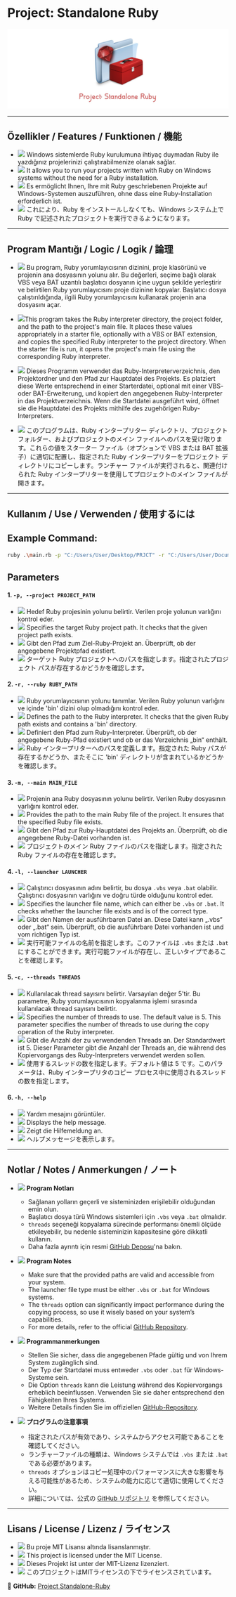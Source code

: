# Project: Standalone Ruby

![Project Banner](images/banner.jpg)

---

## Özellikler / Features / Funktionen / 機能

- <img src="https://upload.wikimedia.org/wikipedia/commons/b/b4/Flag_of_Turkey.svg" width="20"/> Windows sistemlerde Ruby kurulumuna ihtiyaç duymadan Ruby ile yazdığınız projelerinizi çalıştırabilmenize olanak sağlar.
- <img src="https://upload.wikimedia.org/wikipedia/en/a/a4/Flag_of_the_United_States.svg" width="20"/> It allows you to run your projects written with Ruby on Windows systems without the need for a Ruby installation.
- <img src="https://upload.wikimedia.org/wikipedia/commons/b/ba/Flag_of_Germany.svg" width="20"/> Es ermöglicht Ihnen, Ihre mit Ruby geschriebenen Projekte auf Windows-Systemen auszuführen, ohne dass eine Ruby-Installation erforderlich ist.
- <img src="https://upload.wikimedia.org/wikipedia/en/9/9e/Flag_of_Japan.svg" width="20"/> これにより、Ruby をインストールしなくても、Windows システム上で Ruby で記述されたプロジェクトを実行できるようになります。

---

## Program Mantığı / Logic / Logik / 論理

- <img src="https://upload.wikimedia.org/wikipedia/commons/b/b4/Flag_of_Turkey.svg" width="20"/> Bu program, Ruby yorumlayıcısının dizinini, proje klasörünü ve projenin ana dosyasının yolunu alır. Bu değerleri, seçime bağlı olarak VBS veya BAT uzantılı başlatıcı dosyanın içine uygun şekilde yerleştirir ve belirtilen Ruby yorumlayıcısını proje dizinine kopyalar. Başlatıcı dosya çalıştırıldığında, ilgili Ruby yorumlayıcısını kullanarak projenin ana dosyasını açar.
  
- <img src="https://upload.wikimedia.org/wikipedia/en/a/a4/Flag_of_the_United_States.svg" width="20"/>This program takes the Ruby interpreter directory, the project folder, and the path to the project's main file. It places these values ​​appropriately in a starter file, optionally with a VBS or BAT extension, and copies the specified Ruby interpreter to the project directory. When the starter file is run, it opens the project's main file using the corresponding Ruby interpreter.
  
- <img src="https://upload.wikimedia.org/wikipedia/commons/b/ba/Flag_of_Germany.svg" width="20"/> Dieses Programm verwendet das Ruby-Interpreterverzeichnis, den Projektordner und den Pfad zur Hauptdatei des Projekts. Es platziert diese Werte entsprechend in einer Starterdatei, optional mit einer VBS- oder BAT-Erweiterung, und kopiert den angegebenen Ruby-Interpreter in das Projektverzeichnis. Wenn die Startdatei ausgeführt wird, öffnet sie die Hauptdatei des Projekts mithilfe des zugehörigen Ruby-Interpreters.

- <img src="https://upload.wikimedia.org/wikipedia/en/9/9e/Flag_of_Japan.svg" width="20"/> このプログラムは、Ruby インタープリター ディレクトリ、プロジェクト フォルダー、およびプロジェクトのメイン ファイルへのパスを受け取ります。これらの値をスターター ファイル（オプションで VBS または BAT 拡張子）に適切に配置し、指定された Ruby インタープリターをプロジェクト ディレクトリにコピーします。ランチャー ファイルが実行されると、関連付けられた Ruby インタープリターを使用してプロジェクトのメイン ファイルが開きます。

---

## Kullanım / Use / Verwenden / 使用するには

## Example Command:

```bash
ruby .\main.rb -p "C:/Users/User/Desktop/PRJCT" -r "C:/Users/User/Documents/Ruby34-x64" -m "C:/Users/User/Desktop/myproject/main.rb" -l launcher1.vbs -c 10
```

## Parameters

#### 1. `-p, --project PROJECT_PATH`
- <img src="https://upload.wikimedia.org/wikipedia/commons/b/b4/Flag_of_Turkey.svg" width="20"/> Hedef Ruby projesinin yolunu belirtir. Verilen proje yolunun varlığını kontrol eder.
- <img src="https://upload.wikimedia.org/wikipedia/en/a/a4/Flag_of_the_United_States.svg" width="20"/> Specifies the target Ruby project path. It checks that the given project path exists.
- <img src="https://upload.wikimedia.org/wikipedia/commons/b/ba/Flag_of_Germany.svg" width="20"/> Gibt den Pfad zum Ziel-Ruby-Projekt an. Überprüft, ob der angegebene Projektpfad existiert.
- <img src="https://upload.wikimedia.org/wikipedia/en/9/9e/Flag_of_Japan.svg" width="20"/> ターゲット Ruby プロジェクトへのパスを指定します。指定されたプロジェクト パスが存在するかどうかを確認します。

#### 2. `-r, --ruby RUBY_PATH`
- <img src="https://upload.wikimedia.org/wikipedia/commons/b/b4/Flag_of_Turkey.svg" width="20"/> Ruby yorumlayıcısının yolunu tanımlar. Verilen Ruby yolunun varlığını ve içinde 'bin' dizini olup olmadığını kontrol eder.
- <img src="https://upload.wikimedia.org/wikipedia/en/a/a4/Flag_of_the_United_States.svg" width="20"/> Defines the path to the Ruby interpreter. It checks that the given Ruby path exists and contains a 'bin' directory.
- <img src="https://upload.wikimedia.org/wikipedia/commons/b/ba/Flag_of_Germany.svg" width="20"/> Definiert den Pfad zum Ruby-Interpreter. Überprüft, ob der angegebene Ruby-Pfad existiert und ob er das Verzeichnis „bin“ enthält.
- <img src="https://upload.wikimedia.org/wikipedia/en/9/9e/Flag_of_Japan.svg" width="20"/> Ruby インタープリターへのパスを定義します。指定された Ruby パスが存在するかどうか、またそこに 'bin' ディレクトリが含まれているかどうかを確認します。

#### 3. `-m, --main MAIN_FILE`
- <img src="https://upload.wikimedia.org/wikipedia/commons/b/b4/Flag_of_Turkey.svg" width="20"/> Projenin ana Ruby dosyasının yolunu belirtir. Verilen Ruby dosyasının varlığını kontrol eder.
- <img src="https://upload.wikimedia.org/wikipedia/en/a/a4/Flag_of_the_United_States.svg" width="20"/> Provides the path to the main Ruby file of the project. It ensures that the specified Ruby file exists.
- <img src="https://upload.wikimedia.org/wikipedia/commons/b/ba/Flag_of_Germany.svg" width="20"/> Gibt den Pfad zur Ruby-Hauptdatei des Projekts an. Überprüft, ob die angegebene Ruby-Datei vorhanden ist.
- <img src="https://upload.wikimedia.org/wikipedia/en/9/9e/Flag_of_Japan.svg" width="20"/> プロジェクトのメイン Ruby ファイルのパスを指定します。指定された Ruby ファイルの存在を確認します。

#### 4. `-l, --launcher LAUNCHER`
- <img src="https://upload.wikimedia.org/wikipedia/commons/b/b4/Flag_of_Turkey.svg" width="20"/> Çalıştırıcı dosyasının adını belirtir, bu dosya `.vbs` veya `.bat` olabilir. Çalıştırıcı dosyasının varlığını ve doğru türde olduğunu kontrol eder.
- <img src="https://upload.wikimedia.org/wikipedia/en/a/a4/Flag_of_the_United_States.svg" width="20"/> Specifies the launcher file name, which can either be `.vbs` or `.bat`. It checks whether the launcher file exists and is of the correct type.
- <img src="https://upload.wikimedia.org/wikipedia/commons/b/ba/Flag_of_Germany.svg" width="20"/> Gibt den Namen der ausführbaren Datei an. Diese Datei kann „.vbs“ oder „.bat“ sein. Überprüft, ob die ausführbare Datei vorhanden ist und vom richtigen Typ ist.
- <img src="https://upload.wikimedia.org/wikipedia/en/9/9e/Flag_of_Japan.svg" width="20"/> 実行可能ファイルの名前を指定します。このファイルは `.vbs` または `.bat` にすることができます。実行可能ファイルが存在し、正しいタイプであることを確認します。

#### 5. `-c, --threads THREADS`
- <img src="https://upload.wikimedia.org/wikipedia/commons/b/b4/Flag_of_Turkey.svg" width="20"/> Kullanılacak thread sayısını belirtir. Varsayılan değer 5'tir. Bu parametre, Ruby yorumlayıcısının kopyalanma işlemi sırasında kullanılacak thread sayısını belirtir.
- <img src="https://upload.wikimedia.org/wikipedia/en/a/a4/Flag_of_the_United_States.svg" width="20"/> Specifies the number of threads to use. The default value is 5. This parameter specifies the number of threads to use during the copy operation of the Ruby interpreter.
- <img src="https://upload.wikimedia.org/wikipedia/commons/b/ba/Flag_of_Germany.svg" width="20"/> Gibt die Anzahl der zu verwendenden Threads an. Der Standardwert ist 5. Dieser Parameter gibt die Anzahl der Threads an, die während des Kopiervorgangs des Ruby-Interpreters verwendet werden sollen.
- <img src="https://upload.wikimedia.org/wikipedia/en/9/9e/Flag_of_Japan.svg" width="20"/> 使用するスレッドの数を指定します。デフォルト値は 5 です。このパラメータは、Ruby インタープリタのコピー プロセス中に使用されるスレッドの数を指定します。

#### 6. `-h, --help`
- <img src="https://upload.wikimedia.org/wikipedia/commons/b/b4/Flag_of_Turkey.svg" width="20"/> Yardım mesajını görüntüler.
- <img src="https://upload.wikimedia.org/wikipedia/en/a/a4/Flag_of_the_United_States.svg" width="20"/> Displays the help message.
- <img src="https://upload.wikimedia.org/wikipedia/commons/b/ba/Flag_of_Germany.svg" width="20"/> Zeigt die Hilfemeldung an.
- <img src="https://upload.wikimedia.org/wikipedia/en/9/9e/Flag_of_Japan.svg" width="20"/> ヘルプメッセージを表示します。

---

## Notlar / Notes / Anmerkungen / ノート

- <img src="https://upload.wikimedia.org/wikipedia/commons/b/b4/Flag_of_Turkey.svg" width="20"/> **Program Notları**  
  - Sağlanan yolların geçerli ve sisteminizden erişilebilir olduğundan emin olun.  
  - Başlatıcı dosya türü Windows sistemleri için `.vbs` veya `.bat` olmalıdır.  
  - `threads` seçeneği kopyalama sürecinde performansı önemli ölçüde etkileyebilir, bu nedenle sisteminizin kapasitesine göre dikkatli kullanın.  
  - Daha fazla ayrıntı için resmi [GitHub Deposu](https://github.com/ardatetikbey/Standalone-Ruby)'na bakın.  

- <img src="https://upload.wikimedia.org/wikipedia/en/a/a4/Flag_of_the_United_States.svg" width="20"/> **Program Notes**  
  - Make sure that the provided paths are valid and accessible from your system.  
  - The launcher file type must be either `.vbs` or `.bat` for Windows systems.  
  - The `threads` option can significantly impact performance during the copying process, so use it wisely based on your system’s capabilities.  
  - For more details, refer to the official [GitHub Repository](https://github.com/ardatetikbey/Standalone-Ruby).  

- <img src="https://upload.wikimedia.org/wikipedia/commons/b/ba/Flag_of_Germany.svg" width="20"/> **Programmanmerkungen**  
  - Stellen Sie sicher, dass die angegebenen Pfade gültig und von Ihrem System zugänglich sind.  
  - Der Typ der Startdatei muss entweder `.vbs` oder `.bat` für Windows-Systeme sein.  
  - Die Option `threads` kann die Leistung während des Kopiervorgangs erheblich beeinflussen. Verwenden Sie sie daher entsprechend den Fähigkeiten Ihres Systems.  
  - Weitere Details finden Sie im offiziellen [GitHub-Repository](https://github.com/ardatetikbey/Standalone-Ruby).  

- <img src="https://upload.wikimedia.org/wikipedia/en/9/9e/Flag_of_Japan.svg" width="20"/> **プログラムの注意事項**  
  - 指定されたパスが有効であり、システムからアクセス可能であることを確認してください。  
  - ランチャーファイルの種類は、Windows システムでは `.vbs` または `.bat` である必要があります。  
  - `threads` オプションはコピー処理中のパフォーマンスに大きな影響を与える可能性があるため、システムの能力に応じて適切に使用してください。  
  - 詳細については、公式の [GitHub リポジトリ](https://github.com/ardatetikbey/Standalone-Ruby) を参照してください。
    
---

## Lisans / License / Lizenz / ライセンス

- <img src="https://upload.wikimedia.org/wikipedia/commons/b/b4/Flag_of_Turkey.svg" width="20"/> Bu proje MIT Lisansı altında lisanslanmıştır.
- <img src="https://upload.wikimedia.org/wikipedia/en/a/a4/Flag_of_the_United_States.svg" width="20"/> This project is licensed under the MIT License.
- <img src="https://upload.wikimedia.org/wikipedia/commons/b/ba/Flag_of_Germany.svg" width="20"/> Dieses Projekt ist unter der MIT-Lizenz lizenziert.
- <img src="https://upload.wikimedia.org/wikipedia/en/9/9e/Flag_of_Japan.svg" width="20"/> このプロジェクトはMITライセンスの下でライセンスされています。

🔗 **GitHub:** [Project Standalone-Ruby](https://github.com/ardatetikbey/Standalone-Ruby)
